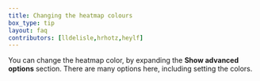 ```yaml
---
title: Changing the heatmap colours
box_type: tip
layout: faq
contributors: [lldelisle,hrhotz,heylf]
---
```


You can change the heatmap color, by expanding the **Show advanced options** section. There are many options here, including setting the colors.

